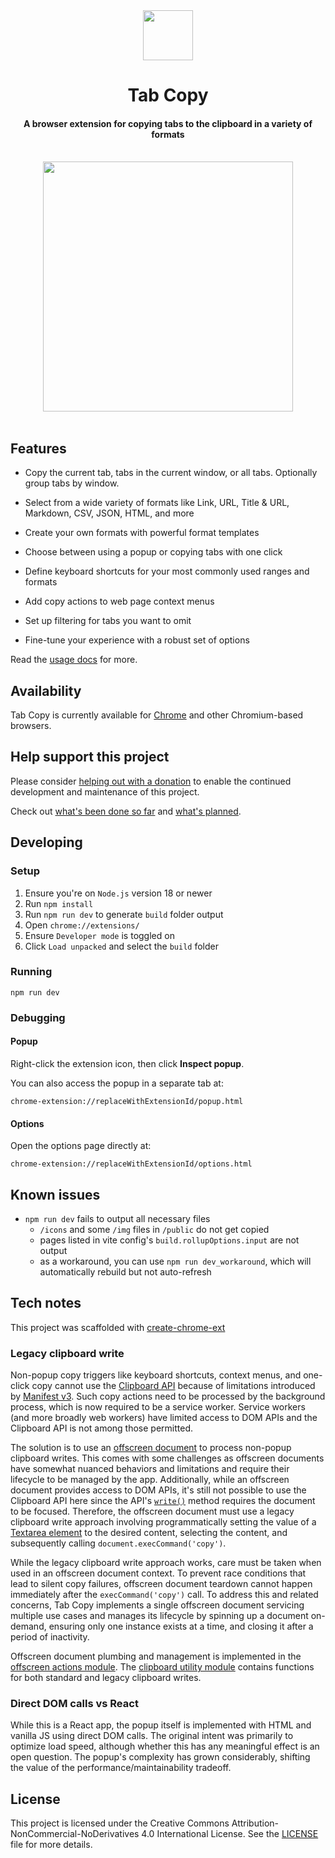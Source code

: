 <div align="center"><img src="https://tabcopy.com/logo-748.png" height="80"></div>

<h1 align="center">Tab Copy</h1>

<h4 align="center">A browser extension for copying tabs to the clipboard in a variety of formats</h4>

<div>&nbsp;</div>

<div align="center"><img src="https://tabcopy.com/popup-v4-1-0.png" height="400"></div>

<div>&nbsp;</div>

## Features

- Copy the current tab, tabs in the current window, or all tabs. Optionally group tabs by window.

- Select from a wide variety of formats like Link, URL, Title & URL, Markdown, CSV, JSON, HTML, and more

- Create your own formats with powerful format templates

- Choose between using a popup or copying tabs with one click

- Define keyboard shortcuts for your most commonly used ranges and formats

- Add copy actions to web page context menus

- Set up filtering for tabs you want to omit

- Fine-tune your experience with a robust set of options

Read the [usage docs](https://tabcopy.com/docs) for more.

## Availability

Tab Copy is currently available for [Chrome](https://chromewebstore.google.com/detail/tab-copy/micdllihgoppmejpecmkilggmaagfdmb) and other Chromium-based browsers.

## Help support this project

Please consider [helping out with a donation](https://tabcopy.com/donate) to enable the continued development and maintenance of this project.

Check out [what's been done so far](https://tabcopy.com/releases) and [what's planned](https://tabcopy.com/roadmap).

## Developing

### Setup

1. Ensure you're on `Node.js` version 18 or newer
1. Run `npm install`
1. Run `npm run dev` to generate `build` folder output
1. Open `chrome://extensions/`
1. Ensure `Developer mode` is toggled on
1. Click `Load unpacked` and select the `build` folder

### Running

```shell
npm run dev
```

### Debugging

#### Popup

Right-click the extension icon, then click **Inspect popup**.

You can also access the popup in a separate tab at:

`chrome-extension://replaceWithExtensionId/popup.html`

#### Options

Open the options page directly at:

`chrome-extension://replaceWithExtensionId/options.html`

## Known issues

- `npm run dev` fails to output all necessary files
  - `/icons` and some `/img` files in `/public` do not get copied
  - pages listed in vite config's `build.rollupOptions.input` are not output
  - as a workaround, you can use `npm run dev_workaround`, which will automatically rebuild but not auto-refresh

## Tech notes

This project was scaffolded with [create-chrome-ext](https://github.com/guocaoyi/create-chrome-ext)

### Legacy clipboard write

Non-popup copy triggers like keyboard shortcuts, context menus, and one-click copy cannot use the [Clipboard API](https://developer.mozilla.org/en-US/docs/Web/API/Clipboard_API) because of limitations introduced by [Manifest v3](https://developer.chrome.com/docs/extensions/develop/migrate/what-is-mv3). Such copy actions need to be processed by the background process, which is now required to be a service worker. Service workers (and more broadly web workers) have limited access to DOM APIs and the Clipboard API is not among those permitted.

The solution is to use an [offscreen document](https://developer.chrome.com/docs/extensions/reference/api/offscreen) to process non-popup clipboard writes. This comes with some challenges as offscreen documents have somewhat nuanced behaviors and limitations and require their lifecycle to be managed by the app. Additionally, while an offscreen document provides access to DOM APIs, it's still not possible to use the Clipboard API here since the API's [`write()`](https://w3c.github.io/clipboard-apis/#dom-clipboard-write) method requires the document to be focused. Therefore, the offscreen document must use a legacy clipboard write approach involving programmatically setting the value of a [Textarea element](https://developer.mozilla.org/en-US/docs/Web/HTML/Element/textarea) to the desired content, selecting the content, and subsequently calling `document.execCommand('copy')`.

While the legacy clipboard write approach works, care must be taken when used in an offscreen document context. To prevent race conditions that lead to silent copy failures, offscreen document teardown cannot happen immediately after the `execCommand('copy')` call. To address this and related concerns, Tab Copy implements a single offscreen document servicing multiple use cases and manages its lifecycle by spinning up a document on-demand, ensuring only one instance exists at a time, and closing it after a period of inactivity.

Offscreen document plumbing and management is implemented in the [offscreen actions module](./src/offscreen-actions.ts). The [clipboard utility module](./src/util/clipboard.ts) contains functions for both standard and legacy clipboard writes.

### Direct DOM calls vs React

While this is a React app, the popup itself is implemented with HTML and vanilla JS using direct DOM calls. The original intent was primarily to optimize load speed, although whether this has any meaningful effect is an open question. The popup's complexity has grown considerably, shifting the value of the performance/maintainability tradeoff.

## License

This project is licensed under the Creative Commons Attribution-NonCommercial-NoDerivatives 4.0 International License. See the [LICENSE](./LICENSE) file for more details.